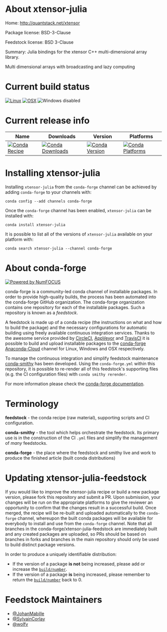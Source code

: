 <!--
# -*- mode: jinja -*-
-->

About xtensor-julia
===================

Home: http://quantstack.net/xtensor

Package license: BSD-3-Clause

Feedstock license: BSD 3-Clause

Summary: Julia bindings for the xtensor C++ multi-dimensional array library.

Multi dimensional arrays with broadcasting and lazy computing

Current build status
====================

[![Linux](https://img.shields.io/circleci/project/github/conda-forge/xtensor-julia-feedstock/master.svg?label=Linux)](https://circleci.com/gh/conda-forge/xtensor-julia-feedstock)
[![OSX](https://img.shields.io/travis/conda-forge/xtensor-julia-feedstock/master.svg?label=macOS)](https://travis-ci.org/conda-forge/xtensor-julia-feedstock)
![Windows disabled](https://img.shields.io/badge/Windows-disabled-lightgrey.svg)

Current release info
====================

| Name | Downloads | Version | Platforms |
| --- | --- | --- | --- |
| [![Conda Recipe](https://img.shields.io/badge/recipe-xtensor--julia-green.svg)](https://anaconda.org/conda-forge/xtensor-julia) | [![Conda Downloads](https://img.shields.io/conda/dn/conda-forge/xtensor-julia.svg)](https://anaconda.org/conda-forge/xtensor-julia) | [![Conda Version](https://img.shields.io/conda/vn/conda-forge/xtensor-julia.svg)](https://anaconda.org/conda-forge/xtensor-julia) | [![Conda Platforms](https://img.shields.io/conda/pn/conda-forge/xtensor-julia.svg)](https://anaconda.org/conda-forge/xtensor-julia) |

Installing xtensor-julia
========================

Installing `xtensor-julia` from the `conda-forge` channel can be achieved by adding `conda-forge` to your channels with:

```
conda config --add channels conda-forge
```

Once the `conda-forge` channel has been enabled, `xtensor-julia` can be installed with:

```
conda install xtensor-julia
```

It is possible to list all of the versions of `xtensor-julia` available on your platform with:

```
conda search xtensor-julia --channel conda-forge
```


About conda-forge
=================

[![Powered by NumFOCUS](https://img.shields.io/badge/powered%20by-NumFOCUS-orange.svg?style=flat&colorA=E1523D&colorB=007D8A)](http://numfocus.org)

conda-forge is a community-led conda channel of installable packages.
In order to provide high-quality builds, the process has been automated into the
conda-forge GitHub organization. The conda-forge organization contains one repository
for each of the installable packages. Such a repository is known as a *feedstock*.

A feedstock is made up of a conda recipe (the instructions on what and how to build
the package) and the necessary configurations for automatic building using freely
available continuous integration services. Thanks to the awesome service provided by
[CircleCI](https://circleci.com/), [AppVeyor](https://www.appveyor.com/)
and [TravisCI](https://travis-ci.org/) it is possible to build and upload installable
packages to the [conda-forge](https://anaconda.org/conda-forge)
[Anaconda-Cloud](https://anaconda.org/) channel for Linux, Windows and OSX respectively.

To manage the continuous integration and simplify feedstock maintenance
[conda-smithy](https://github.com/conda-forge/conda-smithy) has been developed.
Using the ``conda-forge.yml`` within this repository, it is possible to re-render all of
this feedstock's supporting files (e.g. the CI configuration files) with ``conda smithy rerender``.

For more information please check the [conda-forge documentation](https://conda-forge.org/docs/).

Terminology
===========

**feedstock** - the conda recipe (raw material), supporting scripts and CI configuration.

**conda-smithy** - the tool which helps orchestrate the feedstock.
                   Its primary use is in the construction of the CI ``.yml`` files
                   and simplify the management of *many* feedstocks.

**conda-forge** - the place where the feedstock and smithy live and work to
                  produce the finished article (built conda distributions)


Updating xtensor-julia-feedstock
================================

If you would like to improve the xtensor-julia recipe or build a new
package version, please fork this repository and submit a PR. Upon submission,
your changes will be run on the appropriate platforms to give the reviewer an
opportunity to confirm that the changes result in a successful build. Once
merged, the recipe will be re-built and uploaded automatically to the
`conda-forge` channel, whereupon the built conda packages will be available for
everybody to install and use from the `conda-forge` channel.
Note that all branches in the conda-forge/xtensor-julia-feedstock are
immediately built and any created packages are uploaded, so PRs should be based
on branches in forks and branches in the main repository should only be used to
build distinct package versions.

In order to produce a uniquely identifiable distribution:
 * If the version of a package **is not** being increased, please add or increase
   the [``build/number``](https://conda.io/docs/user-guide/tasks/build-packages/define-metadata.html#build-number-and-string).
 * If the version of a package **is** being increased, please remember to return
   the [``build/number``](https://conda.io/docs/user-guide/tasks/build-packages/define-metadata.html#build-number-and-string)
   back to 0.

Feedstock Maintainers
=====================

* [@JohanMabille](https://github.com/JohanMabille/)
* [@SylvainCorlay](https://github.com/SylvainCorlay/)
* [@wolfv](https://github.com/wolfv/)

